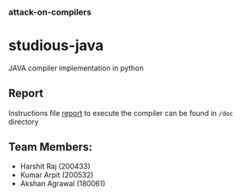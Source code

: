 ### attack-on-compilers

# studious-java

JAVA compiler implementation in python

## Report

Instructions file [report](./doc/report.pdf) to execute the compiler can be found in `/doc` directory

## Team Members:

- Harshit Raj (200433)
- Kumar Arpit (200532)
- Akshan Agrawal (180061)
